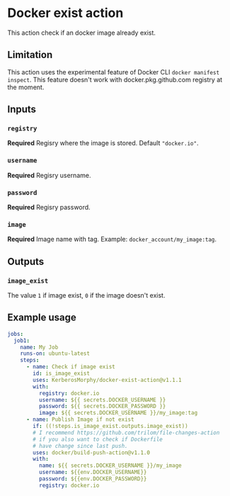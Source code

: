 # Docker exist action

This action check if an docker image already exist.

## Limitation

This action uses the experimental feature of Docker CLI `docker manifest inspect`. This feature doesn't work with docker.pkg.github.com registry at the moment.

## Inputs

### `registry`

**Required** Regisry where the image is stored. Default `"docker.io"`.

### `username`

**Required** Regisry username.

### `password`

**Required** Regisry password.

### `image`

**Required** Image name with tag. Example: `docker_account/my_image:tag`.

## Outputs

### `image_exist`

The value `1` if image exist, `0` if the image doesn't exist.

## Example usage

```yml
jobs:
  job1:
    name: My Job
    runs-on: ubuntu-latest
    steps:
      - name: Check if image exist
        id: is_image_exist
        uses: KerberosMorphy/docker-exist-action@v1.1.1
        with:
          registry: docker.io
          username: ${{ secrets.DOCKER_USERNAME }}
          password: ${{ secrets.DOCKER_PASSWORD }}
          image: ${{ secrets.DOCKER_USERNAME }}/my_image:tag
      - name: Publish Image if not exist
        if: ((!steps.is_image_exist.outputs.image_exist))
        # I recommend https://github.com/trilom/file-changes-action
        # if you also want to check if Dockerfile
        # have change since last push.
        uses: docker/build-push-action@v1.1.0
        with:
          name: ${{ secrets.DOCKER_USERNAME }}/my_image
          username: ${{env.DOCKER_USERNAME}}
          password: ${{env.DOCKER_PASSWORD}}
          registry: docker.io
```
